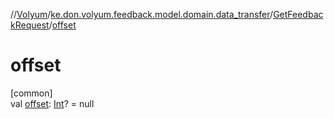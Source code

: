 //[Volyum](../../../index.md)/[ke.don.volyum.feedback.model.domain.data_transfer](../index.md)/[GetFeedbackRequest](index.md)/[offset](offset.md)

# offset

[common]\
val [offset](offset.md): [Int](https://kotlinlang.org/api/core/kotlin-stdlib/kotlin/-int/index.html)? = null